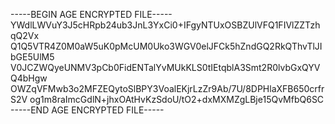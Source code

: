 -----BEGIN AGE ENCRYPTED FILE-----
YWdlLWVuY3J5cHRpb24ub3JnL3YxCi0+IFgyNTUxOSBZUlVFQ1FIVlZZTzhqQ2Vx
Q1Q5VTR4Z0M0aW5uK0pMcUM0Uko3WGV0elJFCk5hZndGQ2RkQThvTlJIbGE5UlM5
V0JCZWQyeUNMV3pCb0FidENTalYvMUkKLS0tIEtqblA3Smt2R0lvbGxQYVQ4bHgw
OWZqVFMwb3o2MFZEQytoSlBPY3VoalEKjrLzZr9Ab/7U/8DPHlaXFB650crfrS2V
og1m8raImcGdlN+jhxOAtHvKzSdoU/tO2+dxMXMZgLBje15QvMfbQ6SC
-----END AGE ENCRYPTED FILE-----
